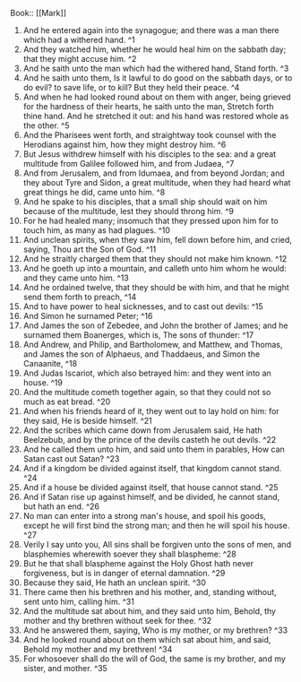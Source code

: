  Book:: [[Mark]]
 1. And he entered again into the synagogue; and there was a man there which had a withered hand. ^1
 2. And they watched him, whether he would heal him on the sabbath day; that they might accuse him. ^2
 3. And he saith unto the man which had the withered hand, Stand forth. ^3
 4. And he saith unto them, Is it lawful to do good on the sabbath days, or to do evil? to save life, or to kill? But they held their peace. ^4
 5. And when he had looked round about on them with anger, being grieved for the hardness of their hearts, he saith unto the man, Stretch forth thine hand. And he stretched it out: and his hand was restored whole as the other. ^5
 6. And the Pharisees went forth, and straightway took counsel with the Herodians against him, how they might destroy him. ^6
 7. But Jesus withdrew himself with his disciples to the sea: and a great multitude from Galilee followed him, and from Judaea, ^7
 8. And from Jerusalem, and from Idumaea, and from beyond Jordan; and they about Tyre and Sidon, a great multitude, when they had heard what great things he did, came unto him. ^8
 9. And he spake to his disciples, that a small ship should wait on him because of the multitude, lest they should throng him. ^9
 10. For he had healed many; insomuch that they pressed upon him for to touch him, as many as had plagues. ^10
 11. And unclean spirits, when they saw him, fell down before him, and cried, saying, Thou art the Son of God. ^11
 12. And he straitly charged them that they should not make him known. ^12
 13. And he goeth up into a mountain, and calleth unto him whom he would: and they came unto him. ^13
 14. And he ordained twelve, that they should be with him, and that he might send them forth to preach, ^14
 15. And to have power to heal sicknesses, and to cast out devils: ^15
 16. And Simon he surnamed Peter; ^16
 17. And James the son of Zebedee, and John the brother of James; and he surnamed them Boanerges, which is, The sons of thunder: ^17
 18. And Andrew, and Philip, and Bartholomew, and Matthew, and Thomas, and James the son of Alphaeus, and Thaddaeus, and Simon the Canaanite, ^18
 19. And Judas Iscariot, which also betrayed him: and they went into an house. ^19
 20. And the multitude cometh together again, so that they could not so much as eat bread. ^20
 21. And when his friends heard of it, they went out to lay hold on him: for they said, He is beside himself. ^21
 22. And the scribes which came down from Jerusalem said, He hath Beelzebub, and by the prince of the devils casteth he out devils. ^22
 23. And he called them unto him, and said unto them in parables, How can Satan cast out Satan? ^23
 24. And if a kingdom be divided against itself, that kingdom cannot stand. ^24
 25. And if a house be divided against itself, that house cannot stand. ^25
 26. And if Satan rise up against himself, and be divided, he cannot stand, but hath an end. ^26
 27. No man can enter into a strong man's house, and spoil his goods, except he will first bind the strong man; and then he will spoil his house. ^27
 28. Verily I say unto you, All sins shall be forgiven unto the sons of men, and blasphemies wherewith soever they shall blaspheme: ^28
 29. But he that shall blaspheme against the Holy Ghost hath never forgiveness, but is in danger of eternal damnation. ^29
 30. Because they said, He hath an unclean spirit. ^30
 31. There came then his brethren and his mother, and, standing without, sent unto him, calling him. ^31
 32. And the multitude sat about him, and they said unto him, Behold, thy mother and thy brethren without seek for thee. ^32
 33. And he answered them, saying, Who is my mother, or my brethren? ^33
 34. And he looked round about on them which sat about him, and said, Behold my mother and my brethren! ^34
 35. For whosoever shall do the will of God, the same is my brother, and my sister, and mother. ^35
